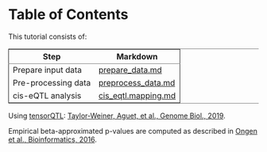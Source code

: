 
# Table of Contents



This tutorial consists of:

<table border="2" cellspacing="0" cellpadding="6" rules="groups" frame="hsides">


<colgroup>
<col  class="org-left" />

<col  class="org-left" />
</colgroup>
<thead>
<tr>
<th scope="col" class="org-left">Step</th>
<th scope="col" class="org-left">Markdown</th>
</tr>
</thead>

<tbody>
<tr>
<td class="org-left">Prepare input data</td>
<td class="org-left"><a href="prepare_data.md">prepare_data.md</a></td>
</tr>


<tr>
<td class="org-left">Pre-processing data</td>
<td class="org-left"><a href="preprocess_data.md">preprocess_data.md</a></td>
</tr>


<tr>
<td class="org-left">cis-eQTL analysis</td>
<td class="org-left"><a href="cis_eqtl.mapping.md">cis_eqtl.mapping.md</a></td>
</tr>
</tbody>
</table>

Using [tensorQTL](https://github.com/broadinstitute/tensorqtl/tree/master): [Taylor-Weiner, Aguet, et al., Genome Biol., 2019](https://genomebiology.biomedcentral.com/articles/10.1186/s13059-019-1836-7).

Empirical beta-approximated p-values are computed as described in [Ongen et al., Bioinformatics, 2016](https://academic.oup.com/bioinformatics/article/32/10/1479/1742545).

